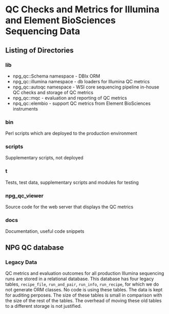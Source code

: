 # QC Checks and Metrics for Illumina and Element BioSciences Sequencing Data

## Listing of Directories

### lib

 - npg_qc::Schema namespace - DBIx ORM
 - npg_qc::illumina namespace - db loaders for Illumina QC metrics
 - npg_qc::autoqc namespace - WSI core sequencing pipeline in-house
     QC checks and storage of QC metrics
 - npg_qc::mqc - evaluation and reporting of QC metrics
 - npq_qc::elembio - support QC metrics from Element BioSciences instruments

### bin

Perl scripts which are deployed to the production environment

### scripts

Supplementary scripts, not deployed

### t

Tests, test data, supplementary scripts and modules for testing

### npg_qc_viewer

Source code for the web server that displays the QC metrics

### docs

Documentation, useful code snippets

## NPG QC database

### Legacy Data

QC metrics and evaluation outcomes for all production Illumina sequencing runs
are stored in a relational database. This database has four legacy tables,
`recipe_file`, `run_and_pair`, `run_info`, `run_recipe`, for which we do not
generate ORM classes. No code is using these tables. The data is kept for
auditing perposes. The size of these tables is small in comparison with the size
of the rest of the tables. The overhead of moving these old tables to a different
storage is not justified.
